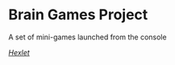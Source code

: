 # Brain Games Project

A set of mini-games launched from the console

[*Hexlet*](https://ru.hexlet.io)
